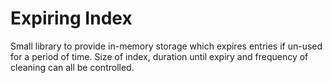 # Expiring Index

Small library to provide in-memory storage which expires entries if un-used for a period of time.
Size of index, duration until expiry and frequency of cleaning can all be controlled.